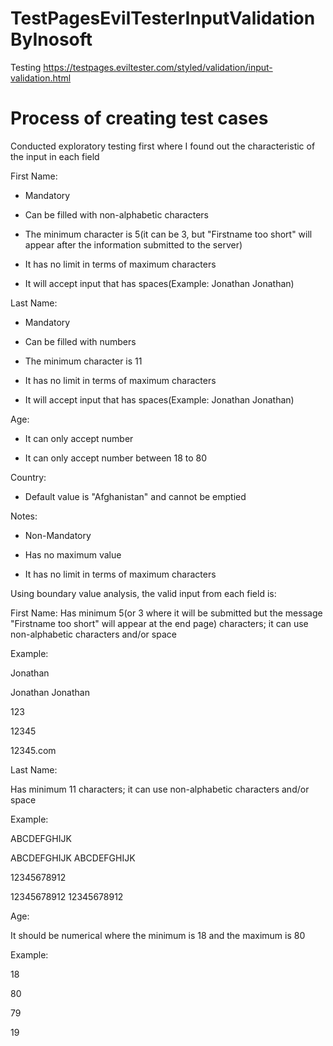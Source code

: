 # TestPagesEvilTesterInputValidationByInosoft

Testing https://testpages.eviltester.com/styled/validation/input-validation.html

# Process of creating test cases
Conducted exploratory testing first where I found out the characteristic of the input in each field

First Name:

- Mandatory

- Can be filled with non-alphabetic characters

- The minimum character is 5(it can be 3, but "Firstname too short" will appear after the information submitted to the server)

- It has no limit in terms of maximum characters

- It will accept input that has spaces(Example: Jonathan Jonathan)

Last Name:

- Mandatory

- Can be filled with numbers

- The minimum character is 11

- It has no limit in terms of maximum characters

- It will accept input that has spaces(Example: Jonathan Jonathan)

Age:

- It can only accept number

- It can only accept number between 18 to 80

Country:

- Default value is  "Afghanistan" and cannot be emptied

Notes:

- Non-Mandatory

- Has no maximum value 

- It has no limit in terms of maximum characters

Using boundary value analysis, the valid input from each field is:

First Name:
Has minimum 5(or 3 where it will be submitted but the message "Firstname too short" will appear at the end page) characters; it can use non-alphabetic characters and/or space

Example:

Jonathan

Jonathan Jonathan

123

12345

12345.com

Last Name:

Has minimum 11 characters; it can use non-alphabetic characters and/or space

Example:

ABCDEFGHIJK

ABCDEFGHIJK ABCDEFGHIJK

12345678912

12345678912 12345678912

Age:

It should be numerical where the minimum is 18 and the maximum is 80

Example:

18

80

79

19
